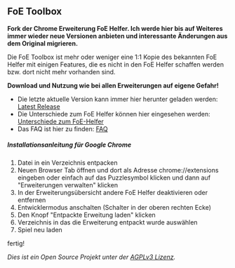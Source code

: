 ## FoE Toolbox
**Fork der Chrome Erweiterung FoE Helfer. Ich werde hier bis auf Weiteres immer wieder neue Versionen anbieten und interessante Änderungen aus dem Original migrieren.**

Die FoE Toolbox ist mehr oder weniger eine 1:1 Kopie des bekannten FoE Helfer mit einigen Features, die es nicht in den FoE Helfer schaffen werden bzw. dort nicht mehr vorhanden sind.

**Download und Nutzung wie bei allen Erweiterungen auf eigene Gefahr!**

* Die letzte aktuelle Version kann immer hier herunter geladen werden: [Latest Release](https://github.com/sdn-br/foe-toolbox/releases/latest)
* Die Unterschiede zum FoE Helfer können hier eingesehen werden: [Unterschiede zum FoE-Helfer](https://github.com/sdn-br/foe-toolbox/wiki/Unterschiede-zum-FoE-Helfer)
* Das FAQ ist hier zu finden: [FAQ](https://github.com/sdn-br/foe-toolbox/wiki/FAQ)

##### Installationsanleitung für Google Chrome

1. Datei in ein Verzeichnis entpacken
2. Neuen Browser Tab öffnen und dort als Adresse chrome://extensions eingeben oder einfach auf das Puzzlesymbol klicken und dann auf "Erweiterungen verwalten" klicken
3. In der Erweiterungsübersicht andere FoE Helfer deaktivieren oder entfernen
4. Entwicklermodus anschalten (Schalter in der oberen rechten Ecke)
5. Den Knopf "Entpackte Erweitung laden" klicken
6. Verzeichnis in das die Erweiterung entpackt wurde auswählen
7. Spiel neu laden

fertig!

_Dies ist ein Open Source Projekt unter der [AGPLv3 Lizenz](LICENSE.md)._

